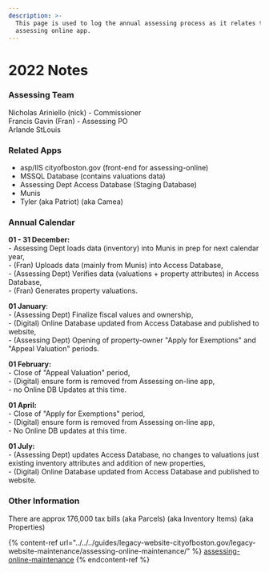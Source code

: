 ```yaml
---
description: >-
  This page is used to log the annual assessing process as it relates to the
  assessing online app.
---
```


# 2022 Notes

### Assessing Team

Nicholas Ariniello (nick) - Commissioner\
Francis Gavin (Fran) - Assessing PO\
Arlande StLouis

### Related Apps

* asp/IIS cityofboston.gov (front-end for assessing-online)
* MSSQL Database (contains valuations data)
* Assessing Dept Access Database (Staging Database)
* Munis
* Tyler (aka Patriot) (aka Camea)

### Annual Calendar

**01 - 31 December:** \
\- Assessing Dept loads data (inventory) into Munis in prep for next calendar year,\
\- (Fran) Uploads data (mainly from Munis) into Access Database,\
\- (Assessing Dept) Verifies data (valuations + property attributes) in Access Database,\
\- (Fran) Generates property valuations.

**01 January**: \
\- (Assessing Dept) Finalize fiscal values and ownership,\
\- (Digital) Online Database updated from Access Database and published to website,\
\- (Assessing Dept) Opening of property-owner "Apply for Exemptions" and "Appeal Valuation" periods.

**01 February:** \
\- Close of "Appeal Valuation" period,\
\- (Digital) ensure form is removed from Assessing on-line app,\
\- no Online DB Updates at this time.

**01 April:** \
\- Close of "Apply for Exemptions" period,\
\- (Digital) ensure form is removed from Assessing on-line app,\
\- No Online DB updates at this time.

**01 July:** \
\- (Assessing Dept) updates Access Database, no changes to valuations just existing inventory attributes and addition of new properties,\
\- (Digital) Online Database updated from Access Database and published to website.

### Other Information

There are approx 176,000 tax bills (aka Parcels) (aka Inventory Items) (aka Properties)

{% content-ref url="../../../guides/legacy-website-cityofboston.gov/legacy-website-maintenance/assessing-online-maintenance/" %}
[assessing-online-maintenance](../../../guides/legacy-website-cityofboston.gov/legacy-website-maintenance/assessing-online-maintenance/)
{% endcontent-ref %}
